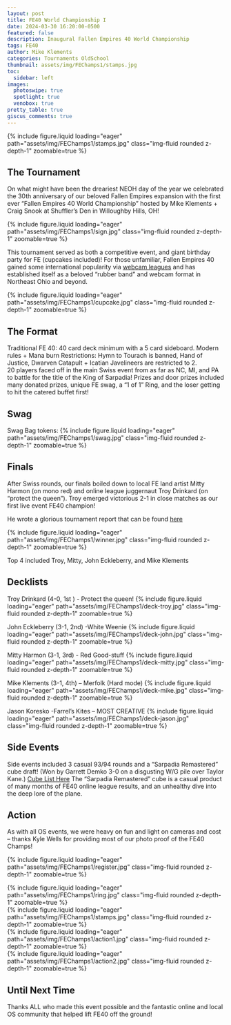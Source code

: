 ```yaml
---
layout: post
title: FE40 World Championship I
date: 2024-03-30 16:20:00-0500
featured: false
description: Inaugural Fallen Empires 40 World Championship
tags: FE40
author: Mike Klements
categories: Tournaments OldSchool
thumbnail: assets/img/FEChamps1/stamps.jpg
toc:
  sidebar: left
images:
  photoswipe: true
  spotlight: true
  venobox: true
pretty_table: true
giscus_comments: true
---
```


{% include figure.liquid loading="eager" path="assets/img/FEChamps1/stamps.jpg" class="img-fluid rounded z-depth-1" zoomable=true %}

## The Tournament

On what might have been the dreariest NEOH day of the year we celebrated the 30th anniversary of our beloved Fallen Empires expansion with the first ever “Fallen Empires 40 World Championship” hosted by Mike Klements + Craig Snook at Shuffler’s Den in Willoughby Hills, OH!

{% include figure.liquid loading="eager" path="assets/img/FEChamps1/sign.jpg" class="img-fluid rounded z-depth-1" zoomable=true %}

This tournament served as both a competitive event, and giant birthday party for FE (cupcakes included)! For those unfamiliar, Fallen Empires 40 gained some international popularity via <a href="https://www.facebook.com/groups/468172425315016">webcam leagues</a> and has established itself as a beloved “rubber band” and webcam format in Northeast Ohio and beyond.

{% include figure.liquid loading="eager" path="assets/img/FEChamps1/cupcake.jpg" class="img-fluid rounded z-depth-1" zoomable=true %}

## The Format

Traditional FE 40: 40 card deck minimum with a 5 card sideboard. Modern rules + Mana burn
Restrictions: Hymn to Tourach is banned, Hand of Justice, Dwarven Catapult + Icatian Javelineers are restricted to 2.  
20 players faced off in the main Swiss event from as far as NC, MI, and PA to battle for the title of the King of Sarpadia! Prizes and door prizes included many donated prizes, unique FE swag, a “1 of 1” Ring, and the loser getting to hit the catered buffet first!

## Swag

Swag Bag tokens:
{% include figure.liquid loading="eager" path="assets/img/FEChamps1/swag.jpg" class="img-fluid rounded z-depth-1" zoomable=true %}

## Finals

After Swiss rounds, our finals boiled down to local FE land artist Mitty Harmon (on mono red) and online league juggernaut Troy Drinkard (on “protect the queen”). Troy emerged victorious 2-1 in close matches as our first live event FE40 champion!

He wrote a glorious tournament report that can be found <a href="https://docs.google.com/document/d/18JhSvmEoZAl61pSGAMu3TEFhc37NkSpd6MF4fg-hMvA/edit">here</a>

{% include figure.liquid loading="eager" path="assets/img/FEChamps1/winner.jpg" class="img-fluid rounded z-depth-1" zoomable=true %}

Top 4 included Troy, Mitty, John Eckleberry, and Mike Klements

## Decklists

Troy Drinkard (4-0, 1st ) - Protect the queen!
{% include figure.liquid loading="eager" path="assets/img/FEChamps1/deck-troy.jpg" class="img-fluid rounded z-depth-1" zoomable=true %}

John Eckleberry (3-1, 2nd) -White Weenie
{% include figure.liquid loading="eager" path="assets/img/FEChamps1/deck-john.jpg" class="img-fluid rounded z-depth-1" zoomable=true %}

Mitty Harmon (3-1, 3rd) - Red Good-stuff
{% include figure.liquid loading="eager" path="assets/img/FEChamps1/deck-mitty.jpg" class="img-fluid rounded z-depth-1" zoomable=true %}

Mike Klements (3-1, 4th) – Merfolk (Hard mode)
{% include figure.liquid loading="eager" path="assets/img/FEChamps1/deck-mike.jpg" class="img-fluid rounded z-depth-1" zoomable=true %}

Jason Koresko -Farrel’s Kites – MOST CREATIVE
{% include figure.liquid loading="eager" path="assets/img/FEChamps1/deck-jason.jpg" class="img-fluid rounded z-depth-1" zoomable=true %}

## Side Events

Side events included 3 casual 93/94 rounds and a “Sarpadia Remastered” cube draft! (Won by Garrett Demko 3-0 on a disgusting W/G pile over Taylor Kane.) <a href="https://cubecobra.com/cube/list/SarpadiaRemastered">Cube List Here</a>
The “Sarpadia Remastered” cube is a casual product of many months of FE40 online league results, and an unhealthy dive into the deep lore of the plane.

## Action

As with all OS events, we were heavy on fun and light on cameras and cost – thanks Kyle Wells for providing most of our photo proof of the FE40 Champs!

{% include figure.liquid loading="eager" path="assets/img/FEChamps1/register.jpg" class="img-fluid rounded z-depth-1" zoomable=true %}

<div class="row">
    <div class="col-sm mt-3 mt-md-0">
        {% include figure.liquid loading="eager" path="assets/img/FEChamps1/ring.jpg" class="img-fluid rounded z-depth-1" zoomable=true %}
    </div>
    <div class="col-sm mt-3 mt-md-0">
        {% include figure.liquid loading="eager" path="assets/img/FEChamps1/stamps.jpg" class="img-fluid rounded z-depth-1" zoomable=true %}
    </div>
</div>
<div class="row">
    <div class="col-sm mt-3 mt-md-0">
        {% include figure.liquid loading="eager" path="assets/img/FEChamps1/action1.jpg" class="img-fluid rounded z-depth-1" zoomable=true %}
    </div>
    <div class="col-sm mt-3 mt-md-0">
        {% include figure.liquid loading="eager" path="assets/img/FEChamps1/action2.jpg" class="img-fluid rounded z-depth-1" zoomable=true %}
    </div>
</div>

## Until Next Time

Thanks ALL who made this event possible and the fantastic online and local OS community that helped lift FE40 off the ground!
